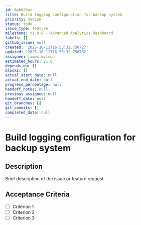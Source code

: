 ```yaml
---
id: 0abb55ac
title: Build logging configuration for backup system
priority: medium
status: todo
issue_type: feature
milestone: v1.8.0 - Advanced Analytics Dashboard
labels: []
github_issue: null
created: '2025-10-11T16:53:32.750727'
updated: '2025-10-11T16:53:32.750732'
assignee: james.wilson
estimated_hours: 21.0
depends_on: []
blocks: []
actual_start_date: null
actual_end_date: null
progress_percentage: null
handoff_notes: null
previous_assignee: null
handoff_date: null
git_branches: []
git_commits: []
completed_date: null
---
```


# Build logging configuration for backup system

## Description

Brief description of the issue or feature request.

## Acceptance Criteria

- [ ] Criterion 1
- [ ] Criterion 2
- [ ] Criterion 3